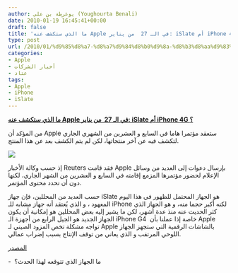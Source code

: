 ```yaml
---
author: يوغرطة بن علي (Youghourta Benali)
date: 2010-01-19 16:45:41+00:00
draft: false
title: 'ما الذي ستكشف عنه Apple في الـ 27  من يناير: iSlate أم iPhone 4G ؟'
type: post
url: /2010/01/%d9%85%d8%a7-%d8%a7%d9%84%d8%b0%d9%8a-%d8%b3%d8%aa%d9%83%d8%b4%d9%81-%d8%b9%d9%86%d9%87-apple-%d9%81%d9%8a-%d8%a7%d9%84%d9%80-27-%d9%85%d9%86-%d9%8a%d9%86%d8%a7%d9%8a%d8%b1-islate-%d8%a3%d9%85-iphon/
categories:
- Apple
- أخبار الشركات
- عتاد
tags:
- Apple
- iPhone
- iSlate
---
```


[**ما الذي ستكشف عنه Apple في الـ 27  من يناير: iSlate أم iPhone 4G ؟**](https://www.it-scoop.com/2010/01/%d9%85%d8%a7-%d8%a7%d9%84%d8%b0%d9%8a-%d8%b3%d8%aa%d9%83%d8%b4%d9%81-%d8%b9%d9%86%d9%87-apple-%d9%81%d9%8a-%d8%a7%d9%84%d9%80-27-%d9%85%d9%86-%d9%8a%d9%86%d8%a7%d9%8a%d8%b1-islate-%d8%a3%d9%85-iphon/)


من المؤكد أن Apple ستعقد مؤتمرا هاما في السابع و العشرين من الشهري الجاري لتكشف فيه عن آخر منتجاتها، لكن لم يتم الكشف بعد عن هذا المنتج.

[![](https://www.it-scoop.com/wp-content/uploads/2010/01/apple-appe-stor-showtime.jpg)
](https://www.it-scoop.com/2010/01/%d9%85%d8%a7-%d8%a7%d9%84%d8%b0%d9%8a-%d8%b3%d8%aa%d9%83%d8%b4%d9%81-%d8%b9%d9%86%d9%87-apple-%d9%81%d9%8a-%d8%a7%d9%84%d9%80-27-%d9%85%d9%86-%d9%8a%d9%86%d8%a7%d9%8a%d8%b1-islate-%d8%a3%d9%85-iphon/)

إذ حسب وكالة الأخبار Reuters فقد قامت Apple بإرسال دعوات إلى العديد من وسائل الإعلام لحضور مؤتمرها المزمع إقامته في السابع و العشرين من الشهر الجاري، لكنها دون أن تحدد محتوى المؤتمر.

حسب العديد من المحللين، فإن جهاز iSlate هو الجهاز المحتمل للظهور في هذا اليوم المعهود ، و الذي يُعتقد أنه جهاز مشابه للـ iPhone لكنه أكبر حجما منه، و هو الجهاز الذي كثر الحديث عنه منذ عدة أشهر، لكن ما يشير إليه بعض المحللين هو إمكانية أن يكون الجهاز الجديد هو الجيل الرابع من أجهزة الـ iPhone G4  خاصة إذا عملنا بأن Apple تواجه مشكلة تخص المزود الصيني لـ Apple بالشاشات الرقمية التي ستجهز الجهاز اللوحي المرتقب و الذي يعاني من توقف الإنتاج بسبب إضراب عمالي.

[المصدر](http://www.xbitlabs.com/news/mobile/display/20100118232243_Apple_Invites_to_See_Its_Latest_Creation_on_January_27.html)

-  ما الجهاز الذي تتوقعه لهذا الحدث؟
